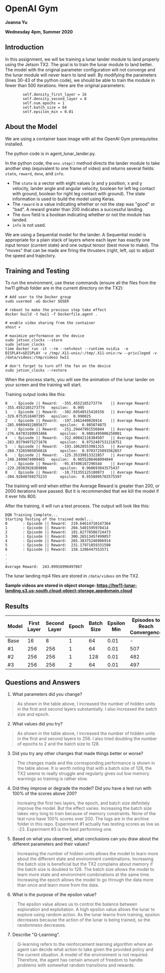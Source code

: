 # OpenAI Gym

**Joanna Yu**

**Wednesday 4pm, Summer 2020**

## Introduction
In this assignment, we will be training a lunar lander module to land properly using the Jetson TX2. The goal is to train the lunar module to land better. The model with the original parameter configuration will not converge and the lunar module will never learn to land well. By modifying the parameters (lines 30-43 of the python code), we should be able to train the module in fewer than 500 iterations. Here are the original parameters:

```
        self.density_first_layer = 16
        self.density_second_layer = 8
        self.num_epochs = 1
        self.batch_size = 64
        self.epsilon_min = 0.01
```


## About the Model
We are using a container base image with all the OpenAI Gym prerequisites installed. 

The python code is in agent_lunar_lander.py.

In the python code, the `env.step()` method directs the lander module to take another step (equivalent to one frame of video) and returns several fields: `state`, `reward`, `done`, and `info`. 

 - The `state` is a vector with eight values (x and y position, x and y velocity, lander angle and angular velocity, boolean for left leg contact with ground, boolean for right leg contact with ground). The state information is used to build the model using Keras.
 - The `reward` is a value indicating whether or not the step was "good" or "bad". A reward greater than 200 indicates a successful landing.
 - The `done` field is a boolean indicating whether or not the module has landed. 
 - `info` is not used.

We are using a Sequential model for the lander. A Sequential model is appropriate for a plain stack of layers where each layer has exactly one input tensor (current state) and one output tensor (best move to make). The "moves" that can be made are firing the thrusters (right, left, up) to adjust the speed and trajectory.


## Training and Testing
To run the environment, use these commands (ensure all the files from the hw11 github folder are in the current directory on the TX2):

```
# Add user to the Docker group
sudo usermod -aG docker $USER

# reboot to make the previous step take effect
docker build -t hw11 -f Dockerfile.agent .

# enable video sharing from the container
xhost +

# maximize performance on the device
sudo jetson_clocks --store
sudo jetson_clocks
time docker run -it --rm --net=host --runtime nvidia  -e DISPLAY=$DISPLAY -v /tmp/.X11-unix/:/tmp/.X11-unix:rw --privileged -v /data/videos:/tmp/videos hw11

# don't forget to turn off the fan on the device
sudo jetson_clocks --restore
```

When the process starts, you will see the animation of the lunar lander on your screen and the training will start.

Training output looks like this:

```
0 	: Episode || Reward:  -355.4552185273774 	|| Average Reward:  -355.4552185273774 	 epsilon:  0.995
1 	: Episode || Reward:  -302.69548515410156 	|| Average Reward:  -329.0753518407395 	 epsilon:  0.990025
2 	: Episode || Reward:  -197.1461440026914 	|| Average Reward:  -285.09894922805677 	 epsilon:  0.985074875
3 	: Episode || Reward:  -251.29447991556844 	|| Average Reward:  -276.64783189993466 	 epsilon:  0.9801495006250001
4 	: Episode || Reward:  -312.69842116384507 	|| Average Reward:  -283.85794975271676 	 epsilon:  0.9752487531218751
5 	: Episode || Reward:  -193.10620553981315 	|| Average Reward:  -268.73265905056616 	 epsilon:  0.9703725093562657
6 	: Episode || Reward:  -125.35339813322857 	|| Average Reward:  -248.2499074909465 	 epsilon:  0.9655206468094844
7 	: Episode || Reward:  -95.87496167296544 	|| Average Reward:  -229.20303926369886 	 epsilon:  0.960693043575437
8 	: Episode || Reward:  -10.731355125180073 	|| Average Reward:  -204.92840769275233 	 epsilon:  0.9558895783575597
```

The training will end when either the Average Reward is greater than 200, or 2000 iterations have passed. But it is recommended that we kill the model if it ever hits 800.

After the training, it will run a test process. The output will look like this:

```
DQN Training Complete...
Starting Testing of the trained model...
0       : Episode || Reward:  219.64614710147364
1       : Episode || Reward:  204.5401595978414
2       : Episode || Reward:  191.82778586724473
3       : Episode || Reward:  300.26513457499857
4       : Episode || Reward:  265.38375246986914
5       : Episode || Reward:  231.17971859331598
6       : Episode || Reward:  158.1286447553571
.
.
.
Average Reward:  243.09916996497867
```

The lunar landing mp4 files are stored in `/data/videos` on the TX2. 

**Sample videos are stored in object storage: https://hw11-lunar-landing.s3.us-south.cloud-object-storage.appdomain.cloud**

## Results

| Model | First Layer  | Second Layer | Epoch | Batch Size | Epsilon Min | Episodes to Reach Convergence  | Avg Reward (Testing) |
|---|---|---|---|---|---|---|---|
| Base  | 16  | 8  | 1 | 64   |   0.01 | - | - |
| #1 | 256   | 256  |1   | 64  |0.01| 507 | 219.02 |
| #2  | 256   | 256  |1   | 128  |0.01| 482 | 230.65 |
|  #3 |  256   | 256  |2   | 64  |0.01| 497 |242.22 |


## Questions and Answers
1) What parameters did you change? 
> As shown in the table above, I increased the number of hidden units in the first and second layers substantially. I also increased the batch size and epoch. 

2) What values did you try?
> As shown in the table above, I increased the number of hidden units in the first and second layers to 256. I also tried doubling the number of epochs to 2 and the batch size to 128. 

3) Did you try any other changes that made things better or worse?
> The changes made and the corresponding performance is shown in the table above. It is worth noting that with a batch size of 128, the TX2 seems to really struggle and regularly gives out low memory warnings so training is rather slow. 

4) Did they improve or degrade the model? Did you have a test run with 100% of the scores above 200?
> Increaing the first two layers, the epoch, and batch size definitely improve the model. But the effect varies. Increasing the batch size takes very long to train because of memory constraints. None of the test runs have 100% scores over 200. The logs are in the archive folder in this repo. Experiment #1 actually has testing scores as low as -23. Experiment #3 is the best performing one.

5) Based on what you observed, what conclusions can you draw about the different parameters and their values? 
> Increasing the number of hidden units allows the model to learn more about the different state and environment combinations. Increasing the batch size is beneficial but the TX2 complains about memory if the batch size is doubled to 128. The batch size allows the model to learn more state and environment combinations at the same time. Increasing the epoch allows the model to go through the data more than once and learn more from the data. 

6) What is the purpose of the epsilon value?
> The epsilon value allows us to control the balance between exploration and exploitation. A high epsilon value allows the lunar to explore using random action. As the lunar learns from training, epsilon decreases because the action of the lunar is being trained, so the randomness decreases. 

7) Describe "Q-Learning".
> Q-learning refers to the reinforcement learning algorithm where an agent can decide what action to take given the provided policy and the current situation. A model of the environment is not required. Therefore, the agent has certain amount of freedom to handle problems with somewhat random transitions and rewards.
